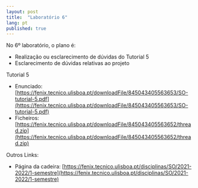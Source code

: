 ```yaml
---
layout: post
title:  "Laboratório 6"
lang: pt
published: true
---
```


No 6º laboratório, o plano é:
- Realização ou esclarecimento de dúvidas do Tutorial 5
- Esclarecimento de dúvidas relativas ao projeto

Tutorial 5
- Enunciado: [https://fenix.tecnico.ulisboa.pt/downloadFile/845043405563653/SO-tutorial-5.pdf](https://fenix.tecnico.ulisboa.pt/downloadFile/845043405563653/SO-tutorial-5.pdf)
- Ficheiros: [https://fenix.tecnico.ulisboa.pt/downloadFile/845043405563652/thread.zip](https://fenix.tecnico.ulisboa.pt/downloadFile/845043405563652/thread.zip)

Outros Links:
- Página da cadeira: [https://fenix.tecnico.ulisboa.pt/disciplinas/SO/2021-2022/1-semestre](https://fenix.tecnico.ulisboa.pt/disciplinas/SO/2021-2022/1-semestre)
